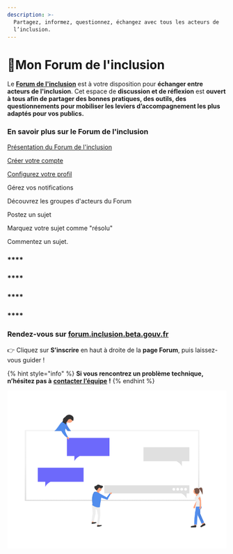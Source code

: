 ```yaml
---
description: >-
  Partagez, informez, questionnez, échangez avec tous les acteurs de
  l’inclusion.
---
```


# 💬Mon Forum de l'inclusion

Le [**Forum de l'inclusion**](https://forum.inclusion.beta.gouv.fr/) est à votre disposition pour **échanger entre acteurs de l'inclusion**. Cet espace de **discussion et de réflexion** est **ouvert à tous afin de partager des bonnes pratiques, des outils, des questionnements  pour mobiliser les leviers d’accompagnement les plus adaptés pour vos publics.**

### **En savoir plus sur le Forum de l'inclusion**

[Présentation du Forum de l'inclusion](presentation-du-forum-de-linclusion.md)

[Créer votre compte](creer-votre-compte.md)

[Configurez votre profil](configurez-votre-profil.md)

Gérez vos notifications

Découvrez les groupes d'acteurs du Forum

Postez un sujet

Marquez votre sujet comme "résolu"

Commentez un sujet.





### \*\*\*\*

### \*\*\*\*

### \*\*\*\*

### \*\*\*\*

### **Rendez-vous sur** [forum.inclusion.beta.gouv.fr](https://forum.inclusion.beta.gouv.fr/) ​

👉 Cliquez sur **S’inscrire** en haut à droite de la **page Forum**, puis laissez-vous guider !

{% hint style="info" %}
**Si vous rencontrez un problème technique, n’hésitez pas à** [**contacter l’équipe**](mailto:contact@inclusion.beta.gouv.fr%20) **!** 
{% endhint %}

![](../.gitbook/assets/capture-de-cran-2020-06-30-a-13.34.38.png)

